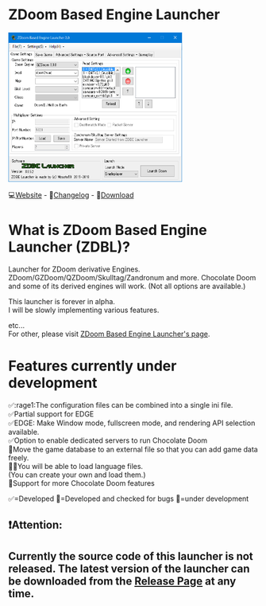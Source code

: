 # ZDoom Based Engine Launcher
<img src="image/unnamed.png" alt="attach:a" title="attach:a" width="350" height="300">


:computer:[Website](https://sites.google.com/view/zdoom-based-engine-launcher/) - :ledger:[Changelog](https://github.com/masato462/ZDoom-Based-Engine-Launcher/releases) - :floppy_disk:[Download](https://github.com/masato462/ZDoom-Based-Engine-Launcher/releases)

# What is ZDoom Based Engine Launcher (ZDBL)?
Launcher for ZDoom derivative Engines. ZDoom/GZDoom/QZDoom/Skulltag/Zandronum and more. 
Chocolate Doom and some of its derived engines will work. (Not all options are available.)  

This launcher is forever in alpha.  
I will be slowly implementing various features.  

etc...  
For other, please visit [ZDoom Based Engine Launcher's page](https://sites.google.com/view/zdoom-based-engine-launcher/home).  
  
# Features currently under development  
:white_check_mark::rage1:The configuration files can be combined into a single ini file.  
:white_check_mark:Partial support for EDGE  
:white_check_mark:EDGE: Make Window mode, fullscreen mode, and rendering API selection available.  
:white_check_mark:Option to enable dedicated servers to run Chocolate Doom  
:construction:Move the game database to an external file so that you can add game data freely.  
:construction::speech_balloon:You will be able to load language files.   
(You can create your own and load them.)  
:construction:Support for more Chocolate Doom features  
  
:white_check_mark:=Developed :wrench:=Developed and checked for bugs :construction:=under development  
## :heavy_exclamation_mark:Attention:
## Currently the source code of this launcher is not released. The latest version of the launcher can be downloaded from the [Release Page](https://github.com/masato462/ZDoom-Based-Engine-Launcher/releases) at any time.
